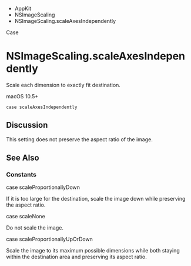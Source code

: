 

- AppKit
- NSImageScaling
-  NSImageScaling.scaleAxesIndependently 

Case

# NSImageScaling.scaleAxesIndependently

Scale each dimension to exactly fit destination.

macOS 10.5+

``` source
case scaleAxesIndependently
```

## Discussion

This setting does not preserve the aspect ratio of the image.

## See Also

### Constants

case scaleProportionallyDown

If it is too large for the destination, scale the image down while preserving the aspect ratio.

case scaleNone

Do not scale the image.

case scaleProportionallyUpOrDown

Scale the image to its maximum possible dimensions while both staying within the destination area and preserving its aspect ratio.


